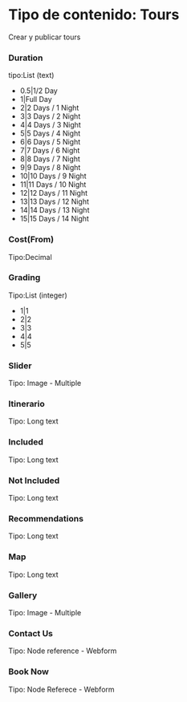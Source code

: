 # Tipo de contenido: Tours
Crear y publicar tours
### Duration
tipo:List (text)
  - 0.5|1/2 Day
  - 1|Full Day
  - 2|2 Days / 1 Night
  - 3|3 Days / 2 Night
  - 4|4 Days / 3 Night
  - 5|5 Days / 4 Night
  - 6|6 Days / 5 Night
  - 7|7 Days / 6 Night
  - 8|8 Days / 7 Night
  - 9|9 Days / 8 Night
  - 10|10 Days / 9 Night
  - 11|11 Days / 10 Night
  - 12|12 Days / 11 Night
  - 13|13 Days / 12 Night
  - 14|14 Days / 13 Night
  - 15|15 Days / 14 Night

### Cost(From)
  Tipo:Decimal

### Grading
  Tipo:List (integer)
  - 1|1
  - 2|2
  - 3|3
  - 4|4
  - 5|5

### Slider
  Tipo: Image - Multiple
### Itinerario
  Tipo: Long text
### Included
  Tipo: Long text
### Not Included
  Tipo: Long text
### Recommendations
  Tipo: Long text
### Map
  Tipo: Long text
### Gallery
  Tipo: Image - Multiple
### Contact Us
  Tipo: Node reference - Webform
### Book Now
  Tipo: Node Referece - Webform






